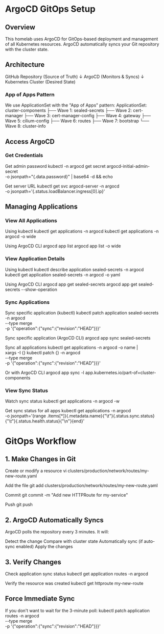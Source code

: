 # ArgoCD GitOps Setup

## Overview

This homelab uses ArgoCD for GitOps-based deployment and management of all Kubernetes resources. ArgoCD automatically syncs your Git repository with the cluster state.

## Architecture
GitHub Repository (Source of Truth)
↓
ArgoCD (Monitors & Syncs)
↓
Kubernetes Cluster (Desired State)

### App of Apps Pattern

We use ApplicationSet with the "App of Apps" pattern:
ApplicationSet: cluster-components
├── Wave 1: sealed-secrets
├── Wave 2: cert-manager
├── Wave 3: cert-manager-config
├── Wave 4: gateway
├── Wave 5: cilium-config
├── Wave 6: routes
├── Wave 7: bootstrap
└── Wave 8: cluster-info

## Access ArgoCD

### Get Credentials
Get admin password
kubectl -n argocd get secret argocd-initial-admin-secret \
  -o jsonpath="{.data.password}" | base64 -d && echo

Get server URL
kubectl get svc argocd-server -n argocd \
  -o jsonpath='{.status.loadBalancer.ingress[0].ip}'

## Managing Applications
### View All Applications
Using kubectl
kubectl get applications -n argocd
kubectl get applications -n argocd -o wide

Using ArgoCD CLI
argocd app list
argocd app list -o wide

### View Application Details
Using kubectl
kubectl describe application sealed-secrets -n argocd
kubectl get application sealed-secrets -n argocd -o yaml

Using ArgoCD CLI
argocd app get sealed-secrets
argocd app get sealed-secrets --show-operation
### Sync Applications
Sync specific application (kubectl)
kubectl patch application sealed-secrets -n argocd \
  --type merge \
  -p '{"operation":{"sync":{"revision":"HEAD"}}}'

Sync specific application (ArgoCD CLI)
argocd app sync sealed-secrets

Sync all applications
kubectl get applications -n argocd -o name | \
  xargs -I {} kubectl patch {} -n argocd \
  --type merge \
  -p '{"operation":{"sync":{"revision":"HEAD"}}}'

Or with ArgoCD CLI
argocd app sync -l app.kubernetes.io/part-of=cluster-components
### View Sync Status
Watch sync status
kubectl get applications -n argocd -w

Get sync status for all apps
kubectl get applications -n argocd \
  -o jsonpath='{range .items[*]}{.metadata.name}{"\t"}{.status.sync.status}{"\t"}{.status.health.status}{"\n"}{end}'
# GitOps Workflow
## 1. Make Changes in Git
Create or modify a resource
vi clusters/production/network/routes/my-new-route.yaml

Add the file
git add clusters/production/network/routes/my-new-route.yaml

Commit
git commit -m "Add new HTTPRoute for my-service"

Push
git push
## 2. ArgoCD Automatically Syncs
ArgoCD polls the repository every 3 minutes. It will:

Detect the change
Compare with cluster state
Automatically sync (if auto-sync enabled)
Apply the changes

## 3. Verify Changes
Check application sync status
kubectl get application routes -n argocd

Verify the resource was created
kubectl get httproute my-new-route
## Force Immediate Sync
If you don't want to wait for the 3-minute poll:
kubectl patch application routes -n argocd \
  --type merge \
  -p '{"operation":{"sync":{"revision":"HEAD"}}}'
